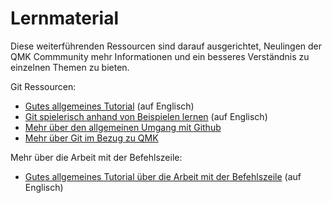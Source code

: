 # Lernmaterial

Diese weiterführenden Ressourcen sind darauf ausgerichtet, Neulingen der QMK Commmunity mehr Informationen und ein besseres Verständnis zu einzelnen Themen zu bieten.

Git Ressourcen:

* [Gutes allgemeines Tutorial](https://www.codecademy.com/learn/learn-git) (auf Englisch)
* [Git spielerisch anhand von Beispielen lernen](https://learngitbranching.js.org/) (auf Englisch)
* [Mehr über den allgemeinen Umgang mit Github](getting_started_github.md)
* [Mehr über Git im Bezug zu QMK](contributing.md)

Mehr über die Arbeit mit der Befehlszeile:

* [Gutes allgemeines Tutorial über die Arbeit mit der Befehlszeile](https://www.codecademy.com/learn/learn-the-command-line) (auf Englisch)
